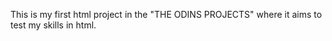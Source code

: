 This is my first html project in the "THE ODINS PROJECTS" where it aims to test my skills in html.

